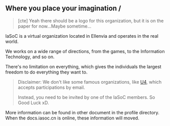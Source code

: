 ## Where you place your imagination /

> [cte] Yeah there should be a logo for this organization, but it is on the paper for now...Maybe sometime...

IaSoC is a virtual organization located in Ellenvia and operates in the real world.

We works on a wide range of directions, from the games, to the Information Technology, and so on.

There's no limitation on everything, which gives the individuals the largest freedom to do everything they want to.

> Disclaimer: We don't like some famous organizations, like [U4](https://u4group.github.io/HomePage/), which accepts participations by email. 
> 
> Instead, you need to be invited by one of the IaSoC members. So Good Luck xD.

More information can be found in other document in the profile directory. When the docs.iasoc.cn is online, these information will moved.
<!--

**Here are some ideas to get you started:**

🙋‍♀️ A short introduction - what is your organization all about?
🌈 Contribution guidelines - how can the community get involved?
👩‍💻 Useful resources - where can the community find your docs? Is there anything else the community should know?
🍿 Fun facts - what does your team eat for breakfast?
🧙 Remember, you can do mighty things with the power of [Markdown](https://docs.github.com/github/writing-on-github/getting-started-with-writing-and-formatting-on-github/basic-writing-and-formatting-syntax)
-->

